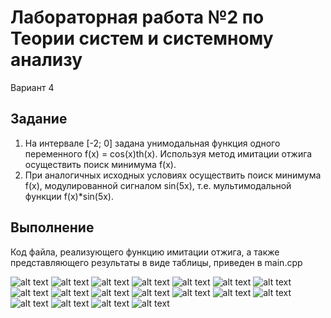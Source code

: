 # Лабораторная работа №2 по Теории систем и системному анализу
Вариант 4
## Задание
1. На интервале [-2; 0] задана унимодальная функция одного переменного f(x) = cos(x)th(x).
   Используя метод имитации отжига осуществить поиск минимума f(x).
2. При аналогичных исходных условиях осуществить поиск минимума f(x), модулированной сигналом
   sin(5x), т.е. мультимодальной функции f(x)*sin(5x).
   
## Выполнение
Код файла, реализующего функцию имитации отжига, а также представляющего результаты в виде таблицы, приведен в main.cpp

![alt text](screenshots/lab_03_01.png "Таблица для функции 1")
![alt text](screenshots/lab_03_02.png "Таблица для функции 1")
![alt text](screenshots/lab_03_03.png "Таблица для функции 1")
![alt text](screenshots/lab_03_04.png "Таблица для функции 1")
![alt text](screenshots/lab_03_05.png "Таблица для функции 1")
![alt text](screenshots/lab_03_06.png "Таблица для функции 1")
![alt text](screenshots/lab_03_07.png "Таблица для функции 1")
![alt text](screenshots/lab_03_08.png "Таблица для функции 1")
![alt text](screenshots/lab_03_09.png "Таблица для функции 1")
![alt text](screenshots/lab_03_10.png "Таблица для функции 2")
![alt text](screenshots/lab_03_11.png "Таблица для функции 2")
![alt text](screenshots/lab_03_12.png "Таблица для функции 2")
![alt text](screenshots/lab_03_13.png "Таблица для функции 2")
![alt text](screenshots/lab_03_14.png "Таблица для функции 2")
![alt text](screenshots/lab_03_15.png "Таблица для функции 2")
![alt text](screenshots/lab_03_16.png "Таблица для функции 2")
![alt text](screenshots/lab_03_17.png "Таблица для функции 2")
![alt text](screenshots/lab_03_18.png "Таблица для функции 2")
